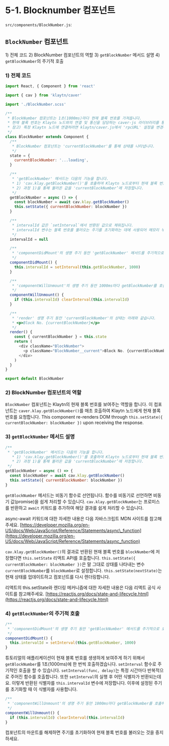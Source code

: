 # 5-1. Blocknumber 컴포넌트 <a id="5-1-blocknumber-component"></a>

`src/components/BlockNumber.js`:

## `BlockNumber` 컴포넌트 <a id="blocknumber-component"></a>

1\) 전체 코드 2\) BlockNumber 컴포넌트의 역할 3\) `getBlockNumber` 메서드 설명 4\) `getBlockNumber`의 주기적 호출

### 1\) 전체 코드 <a id="1-full-code"></a>

```javascript
import React, { Component } from 'react'

import { cav } from 'klaytn/caver'

import './BlockNumber.scss'

/**
 * BlockNumber 컴포넌트는 1초(1000ms)마다 현재 블록 번호를 가져옵니다.
 * 현재 블록 번호는 Klaytn 노드와의 연결 및 통신을 담당하는 caver-js 라이브러리를 통해 불러올 수 있습니다.
 * 참고) 특정 Klaytn 노드에 연결하려면 klaytn/caver.js에서 'rpcURL' 설정을 변경하세요
 */
class BlockNumber extends Component {
  /**
   * BlockNumber 컴포넌트는 'currentBlockNumber'를 통해 상태를 나타냅니다.
   */
  state = {
    currentBlockNumber: '...loading',
  }

  /**
   * 'getBlockNumber' 메서드는 다음의 기능을 합니다.
   * 1) 'cav.klay.getBlockNumber()'를 호출하여 Klaytn 노드로부터 현재 블록 번호를 가져옵니다.
   * 2) 과정 1)을 통해 불러온 값을 'currentBlockNumber’에 저장합니다.
   */
  getBlockNumber = async () => {
    const blockNumber = await cav.klay.getBlockNumber()
    this.setState({ currentBlockNumber: blockNumber })
  }

  /**
   * intervalId 값은 `setInterval`에서 반환된 값으로 채워집니다.
   * intervalId 변수는 블록 번호를 불러오는 주기를 초기화하는 데에 사용되어 메모리 누수를 방지합니다.
   */
  intervalId = null

  /**
   * 'componentDidMount'의 생명 주기 동안 'getBlockNumber' 메서드를 주기적으로 호출합니다.
   */
  componentDidMount() {
    this.intervalId = setInterval(this.getBlockNumber, 1000)
  }

  /**
   * 'componentWillUnmount'의 생명 주기 동안 1000ms마다 getBlockNumber를 호출하는 주기를 초기화합니다.
   */
  componentWillUnmount() {
    if (this.intervalId) clearInterval(this.intervalId)
  }

  /**
   * 'render' 생명 주기 동안 'currentBlockNumber'의 상태는 아래와 같습니다.
   * <p>Block No. {currentBlockNumber}</p>
   */
  render() {
    const { currentBlockNumber } = this.state
    return (
      <div className="BlockNumber">
        <p className="BlockNumber__current">Block No. {currentBlockNumber}</p>
      </div>
    )
  }
}

export default BlockNumber
```

### 2\) BlockNumber 컴포넌트의 역할 <a id="2-blocknumber-component-s-role"></a>

`BlockNumber` 컴포넌트는 Klaytn의 현재 블록 번호를 보여주는 역할을 합니다. 이 컴포넌트는 `caver.klay.getBlockNumber()`를 매초 호출하여 Klaytn 노드에게 현재 블록 번호를 요청합니다. This component re-renders DOM through `this.setState({ currentBlockNumber: blockNumber })` upon receiving the response.

### 3\) `getBlockNumber` 메서드 설명 <a id="3-getblocknumber-method-in-detail"></a>

```javascript
/**
 * 'getBlockNumber' 메서드는 다음의 기능을 합니다.
   * 1) 'cav.klay.getBlockNumber()'를 호출하여 Klaytn 노드로부터 현재 블록 번호를 가져옵니다.
   * 2) 과정 1)을 통해 불러온 값을 'currentBlockNumber’에 저장합니다.
 */
getBlockNumber = async () => {
  const blockNumber = await cav.klay.getBlockNumber()
  this.setState({ currentBlockNumber: blockNumber })
}
```

`getBlockNumber` 메서드는 비동기 함수로 선언됩니다. 함수를 비동기로 선언하면 비동기 값\(promise\)을 쉽게 처리할 수 있습니다. `cav.klay.getBlockNumber`는 프로미스를 반환하고 `await` 키워드를 추가하여 해당 결과를 쉽게 처리할 수 있습니다.

async-await 키워드에 대한 자세한 내용은 다음 자바스크립트 MDN 사이트를 참고해주세요. [https://developer.mozilla.org/en-US/docs/Web/JavaScript/Reference/Statements/async\_function](https://developer.mozilla.org/en-US/docs/Web/JavaScript/Reference/Statements/async_function)

`cav.klay.getBlockNumber()`의 결과로 반환된 현재 블록 번호를 `blockNumber`에 저장했다면 `this.setState` 리액트 API를 호출합니다. `this.setState({ currentBlockNumber: blockNumber })`은 말 그대로 상태를 나타내는 변수 `currentBlockNumber`를 `blockNumber`로 설정합니다. `this.setState(nextState)`는 현재 상태를 업데이트하고 컴포넌트를 다시 렌더링합니다.

리액트의 this.setState와 렌더링 메커니즘에 대한 자세한 내용은 다음 리액트 공식 사이트를 참고해주세요. [https://reactjs.org/docs/state-and-lifecycle.html](https://reactjs.org/docs/state-and-lifecycle.html)

### 4\) `getBlockNumber`의 주기적 호출 <a id="4-call-getblocknumber-intervally"></a>

```javascript
/**
 * 'componentDidMount'의 생명 주기 동안 'getBlockNumber' 메서드를 주기적으로 호출합니다.
 */
componentDidMount() {
  this.intervalId = setInterval(this.getBlockNumber, 1000)
}
```

튜토리얼의 애플리케이션이 현재 블록 번호를 생생하게 보여주게 하기 위해서 `getBlockNumber`를 1초\(1000ms\)에 한 번씩 호출하겠습니다. `setInterval` 함수로 주기적인 호출을 할 수 있습니다. `setInterval(func, delay)`는 특정 시간마다 반복적으로 주어진 함수를 호출합니다. 또한 `setInterval`의 실행 후 어떤 식별자가 반환되는데요. 이렇게 반환된 식별자를 `this.intervalId` 변수에 저장합니다. 이후에 설정된 주기를 초기화할 때 이 식별자를 사용합니다.

```javascript
/**
 * 'componentWillUnmount'의 생명 주기 동안 1000ms마다 getBlockNumber를 호출하는 주기를 초기화합니다.
 */
componentWillUnmount() {
  if (this.intervalId) clearInterval(this.intervalId)
}
```

컴포넌트의 마운트를 해제하면 주기를 초기화하여 현재 블록 번호를 불러오는 것을 중지하세요.

